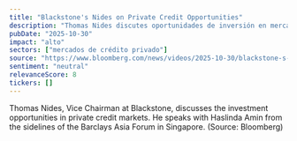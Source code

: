 ```yaml
---
title: "Blackstone's Nides on Private Credit Opportunities"
description: "Thomas Nides discutes oportunidades de inversión en mercados de crédito privado"
pubDate: "2025-10-30"
impact: "alto"
sectors: ["mercados de crédito privado"]
source: "https://www.bloomberg.com/news/videos/2025-10-30/blackstone-s-nides-on-private-credit-opportunities-video"
sentiment: "neutral"
relevanceScore: 8
tickers: []
---
```


Thomas Nides, Vice Chairman at Blackstone, discusses the investment opportunities in private credit markets. He speaks with Haslinda Amin from the sidelines of the Barclays Asia Forum in Singapore. (Source: Bloomberg)

